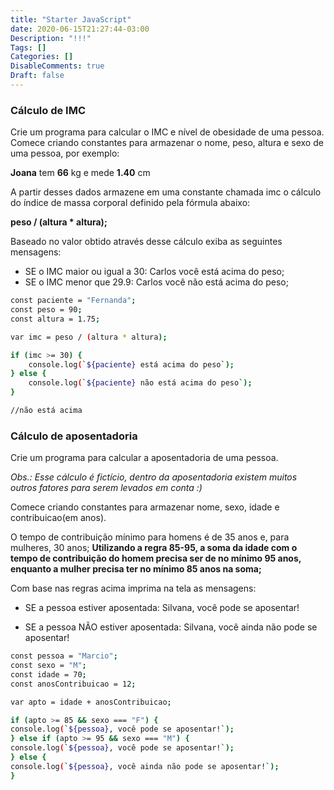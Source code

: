 ```yaml
---
title: "Starter JavaScript"
date: 2020-06-15T21:27:44-03:00
Description: "!!!"
Tags: []
Categories: []
DisableComments: true
Draft: false
---
```


### Cálculo de IMC

Crie um programa para calcular o IMC e nível de obesidade de uma pessoa.
Comece criando constantes para armazenar o nome, peso, altura e sexo de uma pessoa, por exemplo:

**Joana** tem **66** kg e mede **1.40** cm

A partir desses dados armazene em uma constante chamada imc o cálculo do índice de massa corporal definido pela fórmula abaixo:

**peso / (altura \* altura);**

Baseado no valor obtido através desse cálculo exiba as seguintes mensagens:

* SE o IMC maior ou igual a 30: Carlos você está acima do peso;
* SE o IMC menor que 29.9: Carlos você não está acima do peso;


```sh
const paciente = "Fernanda";
const peso = 90;
const altura = 1.75;

var imc = peso / (altura * altura);

if (imc >= 30) {
    console.log(`${paciente} está acima do peso`);
} else {
    console.log(`${paciente} não está acima do peso`);
}

//não está acima
```

### Cálculo de aposentadoria
Crie um programa para calcular a aposentadoria de uma pessoa.

*Obs.: Esse cálculo é fictício, dentro da aposentadoria existem muitos outros fatores para serem levados em conta :)*

Comece criando constantes para armazenar nome, sexo, idade e contribuicao(em anos).

O tempo de contribuição mínimo para homens é de 35 anos e, para mulheres, 30 anos;
**Utilizando a regra 85-95, a soma da idade com o tempo de contribuição do homem precisa ser de no mínimo 95 anos, enquanto a mulher precisa ter no mínimo 85 anos na soma;**

Com base nas regras acima imprima na tela as mensagens:

* SE a pessoa estiver aposentada: Silvana, você pode se aposentar!

* SE a pessoa NÃO estiver aposentada: Silvana, você ainda não pode se aposentar!
```sh
const pessoa = "Marcio";
const sexo = "M";
const idade = 70;
const anosContribuicao = 12;

var apto = idade + anosContribuicao;

if (apto >= 85 && sexo === "F") {
console.log(`${pessoa}, você pode se aposentar!`);
} else if (apto >= 95 && sexo === "M") {
console.log(`${pessoa}, você pode se aposentar!`);
} else {
console.log(`${pessoa}, você ainda não pode se aposentar!`);
}
```
